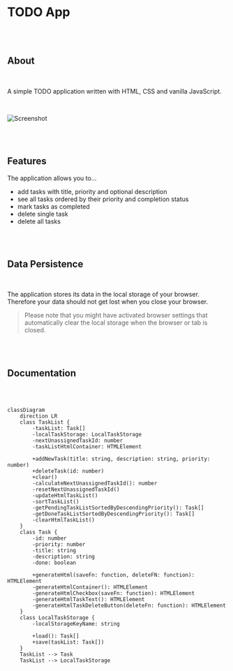 # **TODO App**
<br>
<br>

## **About**
<br>

A simple TODO application written with HTML, CSS and vanilla JavaScript.

<br>

![Screenshot](screenshots/Screenshot%20from%202023-08-17%2001-55-34.png)

<br>
<br>

## **Features**

The application allows you to...
* add tasks with title, priority and optional description
* see all tasks ordered by their priority and completion status
* mark tasks as completed
* delete single task
* delete all tasks

<br>
<br>

## **Data Persistence**
<br>

The application stores its data in the local storage of your browser. Therefore your data should not get lost when you close your browser. 

>Please note that you might have activated browser settings that automatically clear the local storage when the browser or tab is closed.

<br>
<br>

## **Documentation**
<br>
<br>

```mermaid
classDiagram
    direction LR
    class TaskList {
        -taskList: Task[] 
        -localTaskStorage: LocalTaskStorage 
        -nextUnassignedTaskId: number
        -taskListHtmlContainer: HTMLElement 

        +addNewTask(title: string, description: string, priority: number)
        +deleteTask(id: number)
        +clear()
        -calculateNextUnassignedTaskId(): number
        -resetNextUnassignedTaskId()
        -updateHtmlTaskList()
        -sortTaskList()
        -getPendingTaskListSortedByDescendingPriority(): Task[]
        -getDoneTaskListSortedByDescendingPriority(): Task[]
        -clearHtmlTaskList()
    }
    class Task {
        -id: number
        -priority: number
        -title: string
        -description: string
        -done: boolean

        +generateHtml(saveFn: function, deleteFN: function): HTMLElement
        -generateHtmlContainer(): HTMLElement
        -generateHtmlCheckbox(saveFn: function): HTMLElement
        -generateHtmlTaskText(): HTMLElement
        -generateHtmlTaskDeleteButton(deleteFn: function): HTMLElement
    }
    class LocalTaskStorage {
        -localStorageKeyName: string

        +load(): Task[]
        +save(taskList: Task[])
    }
    TaskList --> Task
    TaskList --> LocalTaskStorage


```